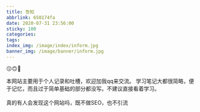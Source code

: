 ```yaml
---
title: 告知
abbrlink: 650174fa
date: 2020-07-31 23:56:00
sticky: 100
categories:
tags:
index_img: /image/index/inform.jpg
banner_img: /image/banner/inform.jpg
---
```

😗🙃💬
<!-- more -->
本网站主要用于个人记录和吐槽，欢迎加我qq来交流。
学习笔记大都很简略，便于记忆，而且过于简单基础的部分都没写。不建议直接看着学习。
<br><br>
<span class="heimu" title="想看吗">真的有人会发现这个网站吗，既不做SEO，也不引流</span>
